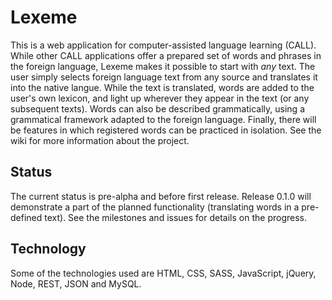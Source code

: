 # Lexeme
This is a web application for computer-assisted language learning (CALL). While other CALL applications offer a prepared set of words and phrases in the foreign language, Lexeme makes it possible to start with _any_ text. The user simply selects foreign language text from any source and translates it into the native langue. While the text is translated, words are added to the user's own lexicon, and light up wherever they appear in the text (or any subsequent texts). Words can also be described grammatically, using a grammatical framework adapted to the foreign language. Finally, there will be features in which registered words can be practiced in isolation. See the wiki for more information about the project.

## Status

The current status is pre-alpha and before first release. Release 0.1.0 will demonstrate a part of the planned functionality (translating words in a pre-defined text). See the milestones and issues for details on the progress.

## Technology

Some of the technologies used are HTML, CSS, SASS, JavaScript, jQuery, Node, REST, JSON and MySQL.

